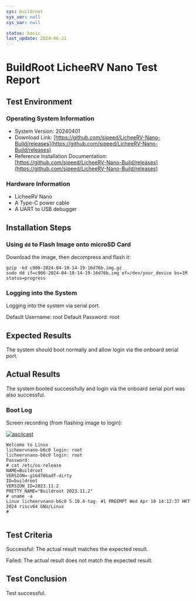 ```yaml
---
sys: buildroot
sys_ver: null
sys_var: null

status: basic
last_update: 2024-06-21
---
```


# BuildRoot LicheeRV Nano Test Report

## Test Environment

### Operating System Information

- System Version: 20240401
- Download Link: [https://github.com/sipeed/LicheeRV-Nano-Build/releases](https://github.com/sipeed/LicheeRV-Nano-Build/releases)
- Reference Installation Documentation: [https://github.com/sipeed/LicheeRV-Nano-Build/releases](https://github.com/sipeed/LicheeRV-Nano-Build/releases)

### Hardware Information

- LicheeRV Nano
- A Type-C power cable
- A UART to USB debugger

## Installation Steps

### Using `dd` to Flash Image onto microSD Card

Download the image, then decompress and flash it:

```shell
gzip -kd c906-2024-04-10-14-19-16d76b.img.gz
sudo dd if=c906-2024-04-10-14-19-16d76b.img of=/dev/your_device bs=1M status=progress

```

### Logging into the System

Logging into the system via serial port.

Default Username: root
Default Password: root

## Expected Results

The system should boot normally and allow login via the onboard serial port.

## Actual Results

The system booted successfully and login via the onboard serial port was also successful.

### Boot Log

Screen recording (from flashing image to login):

[![asciicast](https://asciinema.org/a/yNDWWKvYyXReaexbXm1t5dLxi.svg)](https://asciinema.org/a/yNDWWKvYyXReaexbXm1t5dLxi)

```log
Welcome to Linux
licheervnano-b6c0 login: root
licheervnano-b6c0 login: root
Password: 
# cat /etc/os-release 
NAME=Buildroot
VERSION=-g16d76badf-dirty
ID=buildroot
VERSION_ID=2023.11.2
PRETTY_NAME="Buildroot 2023.11.2"
# uname -a
Linux licheervnano-b6c0 5.10.4-tag- #1 PREEMPT Wed Apr 10 14:12:37 HKT 2024 riscv64 GNU/Linux
# 
 
```

## Test Criteria

Successful: The actual result matches the expected result.

Failed: The actual result does not match the expected result.

## Test Conclusion

Test successful.

